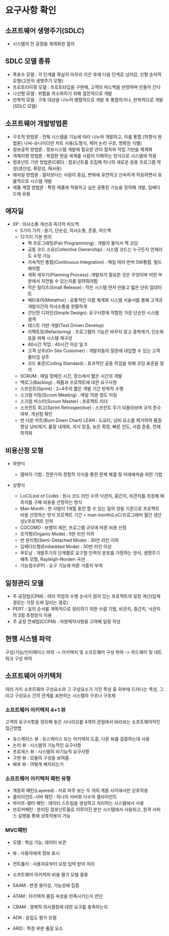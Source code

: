 # 요구사항 확인

## 소프트웨어 생명주기(SDLC)

- 시스템의 전 공정을 체계화한 절차

## SDLC 모델 종류

- 폭포수 모델 : 각 단계를 확실히 마무리 지은 후에 다음 단계로 넘어감, 선형 순차적 모형(고전적 생명주기 모형)
- 프로토타이핑 모델 : 프로토타입을 구현해, 고객의 피드백을 반영하며 만들어 간다
- 나선형 모델 : 위험을 최소화하기 위해 점진적으로 개발
- 반복적 모델 : 구축 대상을 나누어 병렬적으로 개발 후 통합하거나, 반복적으로 개발(SDLC 모델)

## 소프트웨어 개발방법론

- 구조적 방법론 : 전체 시스템을 기능에 따라 나누어 개발하고, 이를 통합.(하향식 방법론) 나씨-슈나이더만 차트 사용(도형식, 제어 논리 구조, 명확한 식별)
- 정보공학 방법론 : 정보시스템 개발에 필요한 관리 절차와 작업 기반을 체계화
- 객체지향 방법론 : 복잡한 현실 세계를 사람이 이해하는 방식으로 시스템에 적용
- 컴포넌트 기반 방법론(CBD) : 컴포넌트를 조립해 하나의 새로운 응용 프로그램 작성(생산성, 확장성, 재사용)
- 애자일 방법론 : 절차보다는 사람이 중심, 변화에 유연하고 신속하게 적응하면서 효율적으로 시스템 개발
- 제품 계열 방법론 : 특정 제품에 적용하고 싶은 공통된 기능을 정의해 개발, 임베디드에 유용

## 애자일

- XP : 의사소통 개선과 즉각적 피드백
  - 5가지 가치 : 용기, 단순성, 의사소통, 존중, 피드백
  - 12가지 기본 원리
    - 짝 프로그래밍(Pair Programming) : 개발자 둘이서 짝 코딩
    - 공동 코드 소유(Collective Ownership) : 시스템 코드는 누구든지 언제라도 수정 가능
    - 지속적인 통합(Continuous Integration) : 매일 여러 번씩 SW통합, 빌드 해야함
    - 계획 세우기(Planning Process) :개발자가 필요한 것은 무엇이며 어떤 부분에서 지연될 수 있는지를 알려줘야함
    - 작은 릴리즈(Small Release) : 작은 시스템 먼저 만들고 짧은 단위 업데이트
    - 메타포어(Metathor) : 공통적인 이름 체계와 시스템 서술서를 통해 고객과 개발자간의 의사소통을 원활하게
    - 간단한 디자인(Simple Design): 요구사항에 적합한 가장 단순한 시스템 설계
    - 테스트 기반 개발(Test Driven Develop)
    - 리팩토링(Refactoring) : 프로그램의 기능은 바꾸지 않고 중복제거, 단순화 등을 위해 시스템 재구성
    - 40시간 작업 : 40시간 이상 일 X
    - 고객 상주(On Site Customer) : 개발자들의 질문에 대답할 수 있는 고객 풀타임 상주
    - 코드 표준(Coding Standard) : 효과적인 공동 작업을 위해 코딩 표준을 정의
  - SCRUM : 매일 정해진 시간, 장소에서 짧은 시간의 개발
  - 백로그(Backlog) : 제품과 프로젝트에 대한 요구사항
  - 스프린트(Sprint) : 2~4주의 짧은 개발 기간 반복적 수행
  - 스크럼 미팅(Scrum Meeting) : 매일 15분 정도 미팅
  - 스크럼 마스터(Scrum Master) : 프로젝트 리더
  - 스프린트 회고(Sprint Retrospective) : 스프린트 주기 되돌아보며 규칙 준수 여부, 개선점 확인
  - 번 다운 차트(Burn Down Chart)
  LEAN : 도요타, 낭비 요소를 제거하여 품질 향상
  낭비제거, 품질 내재화, 지식 창출, 늦은 확정, 빠른 인도, 사람 존중, 전체 최적화
  
## 비용산정 모형

- 하향식
  - 델파이 기법 : 전문가의 경험적 지식을 통한 문제 해결 및 미래예측을 위한 기법

- 상향식
  - LoC(Lind of Code) : 원시 코드 라인 수의 낙관치, 중간치, 비관치를 측정해 예측치를 구해 비용을 산정하는 방식
  - Man Month : 한 사람이 1개월 동안 할 수 있는 일의 양을 기준으로 프로젝트 비용 산정하는 방식
  프로젝트 기간 = man month(LoC/프로그래머 월간 생산성)/프로젝트 인력
  - COCOMO : 보헴이 제안, 프로그램 규모에 따른 비용 산정
  - 조직형(Organic Mode) : 5만 라인 이하
  - 반 분리형(Semi-Detached Mode) : 30만 라인 이하
  - 임베디드형(Embedded Mode) : 30만 라인 이상
  - 푸트남 : 개발주기의 단계별로 요구할 인력의 분포를 가정하는 방식, 생명주기 예측 모형, Rayleigh-Norden 곡선
  - 기능점수(FP) : 요구 기능에 따른 가중치 부여

## 일정관리 모델

- 주 공정법(CPM) : 여러 작업의 수행 순서가 얽혀 있는 프로젝트의 일정 계산(임계 경로는 가장 오래 걸리는 경로)
- PERT : 일의 순서를 계획적으로 정리하기 위한 수렴 기법, 비관치, 중간치, 낙관치의 3점 추정방식 이용
- 주 공정 연쇄법(CCPM) : 자원제약사항을 고려해 일정 작성

## 현행 시스템 파악

구성/기능/인터페이스 파악 -> 아키텍처 및 소프트웨어 구성 파악 -> 하드웨어 및 네트워크 구성 파악

## 소프트웨어 아키텍처

여러 가지 소프트웨어 구성요소와 그 구성요소가 가진 특성 중 외부에 드러나는 특성, 그리고 구성요소 간의 관계를 표현하는 시스템의 구조나 구초체

### 소프트웨어 아키텍처 4+1 뷰

고객의 요구사항을 정리해 놓은 시나리오를 4개의 관점에서 바라보는 소프트웨어적인 접근방법

- 유스케이스 뷰 : 유스케이스 또는 아키텍처 도출, 다른 뷰를 검증하는데 사용
- 논리 뷰 : 시스템의 기능적인 요구사항
- 프로세스 뷰 : 시스템의 비기능적 요구사항
- 구현 뷰 : 모듈의 구성을 보여줌
- 배포 뷰 : 어떻게 배치되는가

### 소프트웨어 아키텍처 패턴 유형

- 계층화 패턴(Layered) : 서로 마주 보는 두 개의 계층 사이에서만 상호작용
- 클라이언트-서버 패턴 : 하나의 서버와 다수의 클라이언트
- 파이프-필터 패턴 : 데이터 스트림을 생성하고 처리하는 시스템에서 사용
- 브로커패턴 : 분리된 컴포넌트들로 이루어진 분산 시스템에서 사용되고, 원격 서비스 실행을 통해 상호작용이 가능

### MVC패턴

- 모델 : 핵심 기능, 데이터 보관
- 뷰 : 사용자에게 정보 표시
- 컨트롤러 : 사용자로부터 요청 입력 받아 처리
- 소프트웨어 아키텍처 비용 평가 모델 종류

- SAAM : 변경 용이성, 기능성에 집중
- ATAM : 아키텍처 품질 속성을 만족시키는지 판단
- CBAM : 경제적 의사결정에 대한 요구를 충족하는지
- ADR : 응집도 평가 모델
- ARID : 특정 부분 품질 요소
